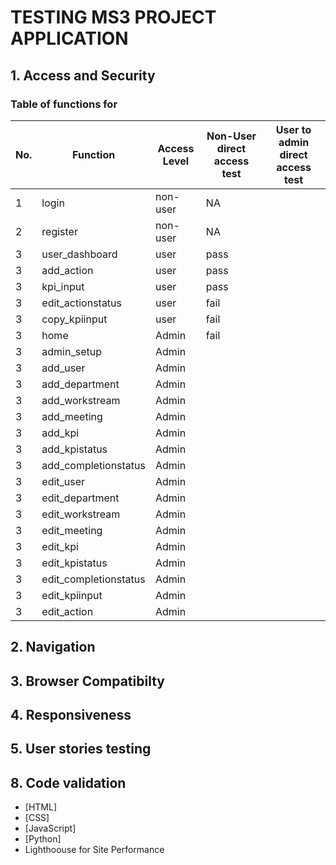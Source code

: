 # TESTING MS3 PROJECT APPLICATION
## **1. Access and Security**
### Table of functions for 
No. | Function                  | Access Level  | Non-User direct access test  | User to admin direct access test
--  |--                         |--        |--      | --    
1   | login                     | non-user |   NA   | 
2   | register                  | non-user |   NA   |
3   | user_dashboard            | user     | pass   |
3   | add_action                | user     | pass   |
3   | kpi_input                 | user     | pass   |
3   | edit_actionstatus         | user     | fail   |
3   | copy_kpiinput             | user     | fail   |
3   | home                      | Admin    | fail   |
3   | admin_setup               | Admin    |    |
3   | add_user                  | Admin    |    |
3   | add_department            | Admin    |    |
3   | add_workstream            | Admin    |    |
3   | add_meeting               | Admin    |    |
3   | add_kpi                   | Admin     |    |
3   | add_kpistatus             | Admin     |    |
3   | add_completionstatus      | Admin     |    |
3   | edit_user                 | Admin     |    |
3   | edit_department           | Admin     |    |
3   | edit_workstream           | Admin     |    |
3   | edit_meeting              | Admin     |    |
3   | edit_kpi                  | Admin     |    |
3   | edit_kpistatus            | Admin     |    |
3   | edit_completionstatus     | Admin     |    |
3   | edit_kpiinput             | Admin     |    |
3   | edit_action               | Admin     |    |
## **2. Navigation**
## **3. Browser Compatibilty**
## **4. Responsiveness**
## **5. User stories testing**
## **8. Code validation**
* [HTML]
* [CSS]
* [JavaScript]
* [Python]
* Lighthoouse for Site Performance